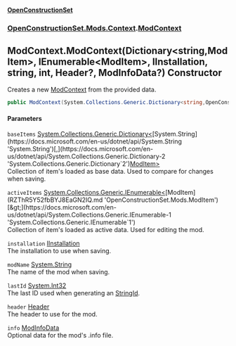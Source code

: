 #### [OpenConstructionSet](index.md 'index')
### [OpenConstructionSet.Mods.Context](index.md#OpenConstructionSet_Mods_Context 'OpenConstructionSet.Mods.Context').[ModContext](bg5IPPU_c0JbekfhoR9TnQ.md 'OpenConstructionSet.Mods.Context.ModContext')
## ModContext.ModContext(Dictionary&lt;string,ModItem&gt;, IEnumerable&lt;ModItem&gt;, IInstallation, string, int, Header?, ModInfoData?) Constructor
Creates a new [ModContext](bg5IPPU_c0JbekfhoR9TnQ.md 'OpenConstructionSet.Mods.Context.ModContext') from the provided data.  
```csharp
public ModContext(System.Collections.Generic.Dictionary<string,OpenConstructionSet.Mods.ModItem> baseItems, System.Collections.Generic.IEnumerable<OpenConstructionSet.Mods.ModItem> activeItems, OpenConstructionSet.Installations.IInstallation installation, string modName, int lastId, OpenConstructionSet.Data.Header? header=null, OpenConstructionSet.Mods.ModInfoData? info=null);
```
#### Parameters
<a name='OpenConstructionSet_Mods_Context_ModContext_ModContext(System_Collections_Generic_Dictionary_string_OpenConstructionSet_Mods_ModItem__System_Collections_Generic_IEnumerable_OpenConstructionSet_Mods_ModItem__OpenConstructionSet_Installations_IInstallation_string_int_OpenConstructionSet_Data_Header__OpenConstructionSet_Mods_ModInfoData_)_baseItems'></a>
`baseItems` [System.Collections.Generic.Dictionary&lt;](https://docs.microsoft.com/en-us/dotnet/api/System.Collections.Generic.Dictionary-2 'System.Collections.Generic.Dictionary`2')[System.String](https://docs.microsoft.com/en-us/dotnet/api/System.String 'System.String')[,](https://docs.microsoft.com/en-us/dotnet/api/System.Collections.Generic.Dictionary-2 'System.Collections.Generic.Dictionary`2')[ModItem](RZThR5Y52fbBYJ8EaGN2IQ.md 'OpenConstructionSet.Mods.ModItem')[&gt;](https://docs.microsoft.com/en-us/dotnet/api/System.Collections.Generic.Dictionary-2 'System.Collections.Generic.Dictionary`2')  
Collection of item's loaded as base data. Used to compare for changes when saving.
  
<a name='OpenConstructionSet_Mods_Context_ModContext_ModContext(System_Collections_Generic_Dictionary_string_OpenConstructionSet_Mods_ModItem__System_Collections_Generic_IEnumerable_OpenConstructionSet_Mods_ModItem__OpenConstructionSet_Installations_IInstallation_string_int_OpenConstructionSet_Data_Header__OpenConstructionSet_Mods_ModInfoData_)_activeItems'></a>
`activeItems` [System.Collections.Generic.IEnumerable&lt;](https://docs.microsoft.com/en-us/dotnet/api/System.Collections.Generic.IEnumerable-1 'System.Collections.Generic.IEnumerable`1')[ModItem](RZThR5Y52fbBYJ8EaGN2IQ.md 'OpenConstructionSet.Mods.ModItem')[&gt;](https://docs.microsoft.com/en-us/dotnet/api/System.Collections.Generic.IEnumerable-1 'System.Collections.Generic.IEnumerable`1')  
Collection of item's loaded as active data. Used for editing the mod.
  
<a name='OpenConstructionSet_Mods_Context_ModContext_ModContext(System_Collections_Generic_Dictionary_string_OpenConstructionSet_Mods_ModItem__System_Collections_Generic_IEnumerable_OpenConstructionSet_Mods_ModItem__OpenConstructionSet_Installations_IInstallation_string_int_OpenConstructionSet_Data_Header__OpenConstructionSet_Mods_ModInfoData_)_installation'></a>
`installation` [IInstallation](+q+t_1kaSScZooYXO5QOWw.md 'OpenConstructionSet.Installations.IInstallation')  
The installation to use when saving.
  
<a name='OpenConstructionSet_Mods_Context_ModContext_ModContext(System_Collections_Generic_Dictionary_string_OpenConstructionSet_Mods_ModItem__System_Collections_Generic_IEnumerable_OpenConstructionSet_Mods_ModItem__OpenConstructionSet_Installations_IInstallation_string_int_OpenConstructionSet_Data_Header__OpenConstructionSet_Mods_ModInfoData_)_modName'></a>
`modName` [System.String](https://docs.microsoft.com/en-us/dotnet/api/System.String 'System.String')  
The name of the mod when saving.
  
<a name='OpenConstructionSet_Mods_Context_ModContext_ModContext(System_Collections_Generic_Dictionary_string_OpenConstructionSet_Mods_ModItem__System_Collections_Generic_IEnumerable_OpenConstructionSet_Mods_ModItem__OpenConstructionSet_Installations_IInstallation_string_int_OpenConstructionSet_Data_Header__OpenConstructionSet_Mods_ModInfoData_)_lastId'></a>
`lastId` [System.Int32](https://docs.microsoft.com/en-us/dotnet/api/System.Int32 'System.Int32')  
The last ID used when generating an [StringId](C7NXJeVk4qI07BbFStgaIg.md 'OpenConstructionSet.Data.IItem.StringId').
  
<a name='OpenConstructionSet_Mods_Context_ModContext_ModContext(System_Collections_Generic_Dictionary_string_OpenConstructionSet_Mods_ModItem__System_Collections_Generic_IEnumerable_OpenConstructionSet_Mods_ModItem__OpenConstructionSet_Installations_IInstallation_string_int_OpenConstructionSet_Data_Header__OpenConstructionSet_Mods_ModInfoData_)_header'></a>
`header` [Header](y6Au0zwIM7btf+C21xR7ow.md 'OpenConstructionSet.Data.Header')  
The header to use for the mod.
  
<a name='OpenConstructionSet_Mods_Context_ModContext_ModContext(System_Collections_Generic_Dictionary_string_OpenConstructionSet_Mods_ModItem__System_Collections_Generic_IEnumerable_OpenConstructionSet_Mods_ModItem__OpenConstructionSet_Installations_IInstallation_string_int_OpenConstructionSet_Data_Header__OpenConstructionSet_Mods_ModInfoData_)_info'></a>
`info` [ModInfoData](ZdFSsCp5Yk427RM+q39Nmw.md 'OpenConstructionSet.Mods.ModInfoData')  
Optional data for the mod's .info file.
  
